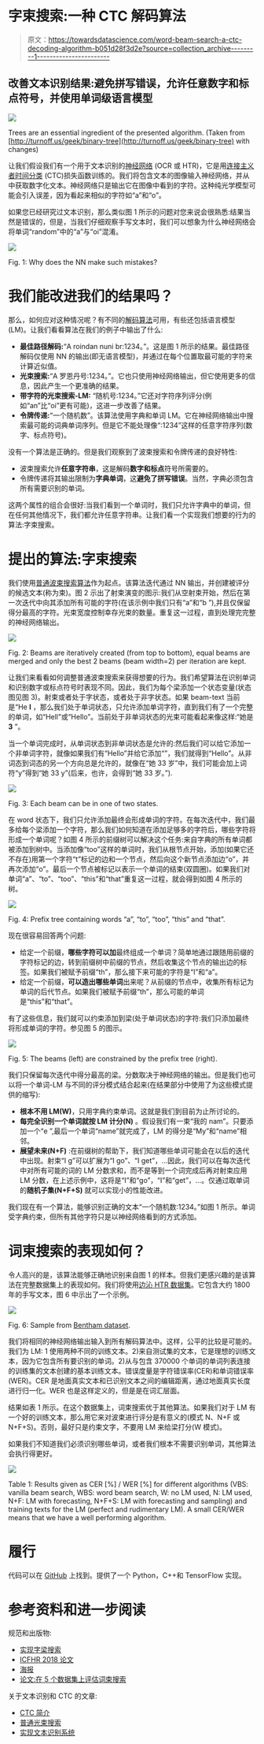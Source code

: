# 字束搜索:一种 CTC 解码算法

> 原文：<https://towardsdatascience.com/word-beam-search-a-ctc-decoding-algorithm-b051d28f3d2e?source=collection_archive---------1----------------------->

## **改善文本识别结果:避免拼写错误，允许任意数字和标点符号，并使用单词级语言模型**

![](img/0a47fd4f224c61162b5b7b3c0a6a53ea.png)

Trees are an essential ingredient of the presented algorithm. (Taken from [http://turnoff.us/geek/binary-tree](http://turnoff.us/geek/binary-tree) with changes)

让我们假设我们有一个用于文本识别的[神经网络](/2326a3487cd5) (OCR 或 HTR)，它是用[连接主义者时间分类](/3797e43a86c) (CTC)损失函数训练的。我们将包含文本的图像输入神经网络，并从中获取数字化文本。神经网络只是输出它在图像中看到的字符。这种纯光学模型可能会引入误差，因为看起来相似的字符如“a”和“o”。

如果您已经研究过文本识别，那么类似图 1 所示的问题对您来说会很熟悉:结果当然是错误的，但是，当我们仔细观察手写文本时，我们可以想象为什么神经网络会将单词“random”中的“a”与“oi”混淆。

![](img/d43f49b6a7e52d218d47b23b28930f2e.png)

Fig. 1: Why does the NN make such mistakes?

# 我们能改进我们的结果吗？

那么，如何应对这种情况呢？有不同的[解码算法](/5a889a3d85a7)可用，有些还包括语言模型(LM)。让我们看看算法在我们的例子中输出了什么:

*   **最佳路径解码:**“A roindan nuni br:1234。”。这是图 1 所示的结果。最佳路径解码仅使用 NN 的输出(即无语言模型)，并通过在每个位置取最可能的字符来计算近似值。
*   **光束搜索:**“A 罗恩丹号:1234。”。它也只使用神经网络输出，但它使用更多的信息，因此产生一个更准确的结果。
*   **带字符的光束搜索-LM:** “随机号:1234。”它还对字符序列评分(例如“an”比“oi”更有可能)，这进一步改善了结果。
*   **令牌传递:**“一个随机数”。该算法使用字典和单词 LM。它在神经网络输出中搜索最可能的词典单词序列。但是它不能处理像“:1234”这样的任意字符序列(数字、标点符号)。

没有一个算法是正确的。但是我们观察到了波束搜索和令牌传递的良好特性:

*   波束搜索允许**任意字符串**，这是解码**数字和标点**符号所需要的。
*   令牌传递将其输出限制为**字典单词**，这**避免了拼写错误**。当然，字典必须包含所有需要识别的单词。

这两个属性的组合会很好:当我们看到一个单词时，我们只允许字典中的单词，但在任何其他情况下，我们都允许任意字符串。让我们看一个实现我们想要的行为的算法:字束搜索。

# 提出的算法:字束搜索

我们使用[普通波束搜索算法](/5a889a3d85a7)作为起点。该算法迭代通过 NN 输出，并创建被评分的候选文本(称为束)。图 2 示出了射束演变的图示:我们从空射束开始，然后在第一次迭代中向其添加所有可能的字符(在该示例中我们只有“a”和“b ”),并且仅保留得分最高的字符。光束宽度控制幸存光束的数量。重复这一过程，直到处理完完整的神经网络输出。

![](img/acf3ac43f17f0c6500c83cafebe04bf3.png)

Fig. 2: Beams are iteratively created (from top to bottom), equal beams are merged and only the best 2 beams (beam width=2) per iteration are kept.

让我们来看看如何调整普通波束搜索来获得想要的行为。我们希望算法在识别单词和识别数字或标点符号时表现不同。因此，我们为每个梁添加一个状态变量(状态图见图 3)。射束或者处于字状态，或者处于非字状态。如果 beam-text 当前是“He **l** ，那么我们处于单词状态，只允许添加单词字符，直到我们有了一个完整的单词，如“Hell”或“Hello”。当前处于非单词状态的光束可能看起来像这样:“她是 **3** ”。

当一个单词完成时，从单词状态到非单词状态是允许的:然后我们可以给它添加一个非单词字符，就像如果我们有“Hello”并给它添加“”，我们就得到“Hello”。从非词态到词态的另一个方向总是允许的，就像在“她 33 岁”中，我们可能会加上词符“y”得到“她 33 y”(后来，也许，会得到“她 33 岁。”).

![](img/bed3df4db63e421ad6ac4e5a141974bf.png)

Fig. 3: Each beam can be in one of two states.

在 word 状态下，我们只允许添加最终会形成单词的字符。在每次迭代中，我们最多给每个梁添加一个字符，那么我们如何知道在添加足够多的字符后，哪些字符将形成一个单词呢？如图 4 所示的前缀树可以解决这个任务:来自字典的所有单词都被添加到树中。当添加像“too”这样的单词时，我们从根节点开始，添加(如果它还不存在)用第一个字符“t”标记的边和一个节点，然后向这个新节点添加边“o”，并再次添加“o”。最后一个节点被标记以表示一个单词的结束(双圆圈)。如果我们对单词“a”、“to”、“too”、“this”和“that”重复这一过程，就会得到如图 4 所示的树。

![](img/852aa13acb8079a5014516b088ba2bc7.png)

Fig. 4: Prefix tree containing words “a”, “to”, “too”, “this” and “that”.

现在很容易回答两个问题:

*   给定一个前缀，**哪些字符可以加**最终组成一个单词？简单地通过跟随用前缀的字符标记的边，转到前缀树中前缀的节点，然后收集这个节点的输出边的标签。如果我们被赋予前缀“th”，那么接下来可能的字符是“I”和“a”。
*   给定一个前缀，**可以造出哪些单词**出来呢？从前缀的节点中，收集所有标记为单词的后代节点。如果我们被赋予前缀“th”，那么可能的单词是“this”和“that”。

有了这些信息，我们就可以约束添加到梁(处于单词状态)的字符:我们只添加最终将形成单词的字符。参见图 5 的图示。

![](img/6de103a231c91ff63f957d91d2d0f67f.png)

Fig. 5: The beams (left) are constrained by the prefix tree (right).

我们只保留每次迭代中得分最高的梁。分数取决于神经网络的输出。但是我们也可以将一个单词-LM 与不同的评分模式结合起来(在结果部分中使用了为这些模式提供的缩写):

*   **根本不用 LM(W)**，只用字典约束单词。这就是我们到目前为止所讨论的。
*   **每完全识别一个单词就按 LM 计分(N)** 。假设我们有一束“我的 nam”。只要添加一个“e ”,最后一个单词“name”就完成了，LM 的得分是“My”和“name”相邻。
*   **展望未来(N+F)** :在前缀树的帮助下，我们知道哪些单词可能会在以后的迭代中出现。射束“I g”可以扩展为“I go”、“I get”，…因此，我们可以在每次迭代中对所有可能的词的 LM 分数求和，而不是等到一个词完成后再对射束应用 LM 分数，在上述示例中，这将是“I”和“go”，“I”和“get”，…。仅通过取单词的**随机子集(N+F+S)** 就可以实现小的性能改进。

我们现在有一个算法，能够识别正确的文本“一个随机数:1234。”如图 1 所示。单词受字典约束，但所有其他字符只是以神经网络看到的方式添加。

# 词束搜索的表现如何？

令人高兴的是，该算法能够正确地识别来自图 1 的样本。但我们更感兴趣的是该算法在完整数据集上的表现如何。我们将使用[边沁 HTR 数据集](http://transcriptorium.eu/datasets/bentham-collection/)。它包含大约 1800 年的手写文本，图 6 中示出了一个示例。

![](img/540191a7de9b64d726b39ceb87a15c4b.png)

Fig. 6: Sample from [Bentham dataset](http://transcriptorium.eu/datasets/bentham-collection/).

我们将相同的神经网络输出输入到所有解码算法中。这样，公平的比较是可能的。我们为 LM: 1 使用两种不同的训练文本。2)来自测试集的文本，它是理想的训练文本，因为它包含所有要识别的单词。2)从与包含 370000 个单词的单词列表连接的训练集的文本创建的基本训练文本。错误度量是字符错误率(CER)和单词错误率(WER)。CER 是地面真实文本和已识别文本之间的编辑距离，通过地面真实长度进行归一化。WER 也是这样定义的，但是是在词汇层面。

结果如表 1 所示。在这个数据集上，词束搜索优于其他算法。如果我们对于 LM 有一个好的训练文本，那么用它来对波束进行评分是有意义的(模式 N、N+F 或 N+F+S)。否则，最好只是约束文字，不要用 LM 来给梁打分(W 模式)。

如果我们不知道我们必须识别哪些单词，或者我们根本不需要识别单词，其他算法会执行得更好。

![](img/21d0611a97cb6e9bb46d9fc03969453a.png)

Table 1: Results given as CER [%] / WER [%] for different algorithms (VBS: vanilla beam search, WBS: word beam search, W: no LM used, N: LM used, N+F: LM with forecasting, N+F+S: LM with forecasting and sampling) and training texts for the LM (perfect and rudimentary LM). A small CER/WER means that we have a well performing algorithm.

# 履行

代码可以在 [GitHub](https://github.com/githubharald/CTCWordBeamSearch) 上找到。提供了一个 Python，C++和 TensorFlow 实现。

# 参考资料和进一步阅读

规范和出版物:

*   [实现字梁搜索](https://github.com/githubharald/CTCWordBeamSearch)
*   [ICFHR 2018 论文](https://repositum.tuwien.at/retrieve/1835)
*   [海报](https://www.dropbox.com/s/gvn5o51gzjc7vxy/Poster.pdf?dl=0)
*   [论文:在 5 个数据集上评估词束搜索](https://repositum.tuwien.at/retrieve/10807)

关于文本识别和 CTC 的文章:

*   [CTC 简介](/3797e43a86c)
*   [普通光束搜索](/5a889a3d85a7)
*   [实现文本识别系统](/2326a3487cd5)